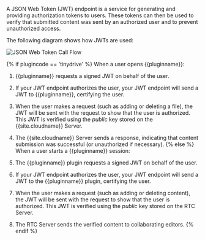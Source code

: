 A JSON Web Token (JWT) endpoint is a service for generating and providing authorization tokens to users. These tokens can then be used to verify that submitted content was sent by an authorized user and to prevent unauthorized access.

The following diagram shows how JWTs are used:

![JSON Web Token Call Flow]({{site.baseurl}}/images/JWT_Flow.svg "JSON Web Token Call Flow")

{% if plugincode == 'tinydrive' %}
When a user opens {{pluginname}}:

1. {{pluginname}} requests a signed JWT on behalf of the user.
1. If your JWT endpoint authorizes the user, your JWT endpoint will send a JWT to {{pluginname}}, certifying the user.
1. When the user makes a request (such as adding or deleting a file), the JWT will be sent with the request to show that the user is authorized. This JWT is verified using the _public_ key stored on the {{site.cloudname}} Server.
1. The {{site.cloudname}} Server sends a response, indicating that content submission was successful (or unauthorized if necessary).
{% else %}
When a user starts a {{pluginname}} session:

1. The {{pluginname}} plugin requests a signed JWT on behalf of the user.
1. If your JWT endpoint authorizes the user, your JWT endpoint will send a JWT to the {{pluginname}} plugin, certifying the user.
1. When the user makes a request (such as adding or deleting content), the JWT will be sent with the request to show that the user is authorized. This JWT is verified using the _public_ key stored on the RTC Server.
1. The RTC Server sends the verified content to collaborating editors.
{% endif %}
